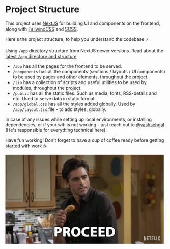 # Project Structure

This project uses [NextJS](https://nextjs.org/) for building UI and components on the frontend, along with [TailwindCSS](https://tailwindcss.com/) and [SCSS](https://sass-lang.com/).

Here's the project structure, to help you understand the codebase ⚡️

Using `/app` directory structure from NextJS newer versions. Read about the [latest `/app` directory and structure](https://nextjs.org/docs/getting-started/installation#create-the-app-folder)

- `/app` has all the pages for the frontend to be served.
- `/components` has all the components (sections / layouts / UI components) to be used by pages and other elements, throughout the project.
- `/lib` has a collection of scripts and useful utilities to be used by modules, throughout the project.
- `/public` has all the static files. Such as media, fonts, RSS-details and etc. Used to serve data in static format.
- `/app/global.css` has all the styles added globally. Used by `/app/layout.tsx` file - to add styles, globally.

In case of any issues while setting up local environments, or installing dependencies, or if your wifi is not working - just reach out to [@yashsehgal](https://github.com/yashsehgal) (He's responsible for everything technical here).

Have fun working! Don't forget to have a cup of coffee ready before getting started with work ☕️

![proceed-gif](../public/media/proceed-continue.gif)
